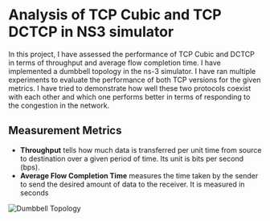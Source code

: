# Analysis of TCP Cubic and TCP DCTCP in NS3 simulator
In this project, I have assessed the performance of TCP Cubic and DCTCP in terms of throughput and average flow completion time. 
I have implemented a dumbbell topology in the ns-3 simulator. 
I have ran multiple experiments to evaluate the performance of both TCP versions for the given metrics. 
I have tried to demonstrate how well these two protocols coexist with each other and which one performs better in terms of responding to the congestion in the network.

## Measurement Metrics
- **Throughput** tells how much data is transferred per unit time from source to destination over a given period of time. Its unit is bits per second (bps).
- **Average Flow Completion Time** measures the time taken by the sender to send the desired amount of data to the receiver. It is measured in seconds

![Dumbbell Topology](https://photos.app.goo.gl/sikHPNiEk96XKsjy8)
